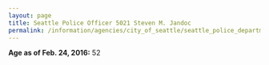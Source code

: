 ```yaml
---
layout: page
title: Seattle Police Officer 5021 Steven M. Jandoc
permalink: /information/agencies/city_of_seattle/seattle_police_department/copbook/5021/
---
```


**Age as of Feb. 24, 2016:** 52
